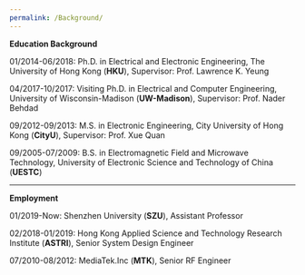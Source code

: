 ```yaml
---
permalink: /Background/
---
```

**Education Background**

01/2014-06/2018:  Ph.D. in Electrical and Electronic Engineering, The University of Hong Kong (**HKU**), Supervisor: Prof. Lawrence K. Yeung<br />	
	 
04/2017-10/2017:  Visiting Ph.D. in Electrical and Computer Engineering,  University of Wisconsin-Madison (**UW-Madison**), Supervisor: Prof. Nader Behdad<br /> 
      
09/2012-09/2013:  M.S.  in Electronic Engineering,  City University of Hong Kong (**CityU**), Supervisor: Prof. Xue Quan<br />  
                  	                                                   
09/2005-07/2009:  B.S. in Electromagnetic Field and Microwave Technology,  University of Electronic Science and Technology of China (**UESTC**)<br />

***
**Employment**  

01/2019-Now: Shenzhen University (**SZU**),  Assistant Professor<br /> 

02/2018-01/2019: Hong Kong Applied Science and Technology Research Institute (**ASTRI**),  Senior System Design Engineer<br /> 

07/2010-08/2012: MediaTek.Inc (**MTK**),  Senior RF Engineer








